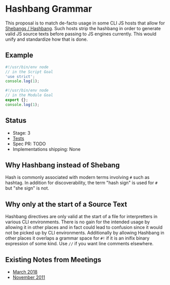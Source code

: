 # Hashbang Grammar

This proposal is to match de-facto usage in some CLI JS hosts that allow for [Shebangs / Hashbang](https://en.wikipedia.org/wiki/Shebang_(Unix)). Such hosts strip the hashbang in order to generate valid JS source texts before passing to JS engines currently. This would unify and standardize how that is done.

## Example

```mjs
#!/usr/bin/env node
// in the Script Goal
'use strict';
console.log(1);
```

```mjs
#!/usr/bin/env node
// in the Module Goal
export {};
console.log(1);
```

## Status

* Stage: 3
* [Tests](https://github.com/tc39/test262/pull/1983)
* Spec PR: TODO
* Implementations shipping: None

## Why Hashbang instead of Shebang

Hash is commonly associated with modern terms involving `#` such as hashtag. In addition for discoverability, the term "hash sign" is used for `#` but "she sign" is not.

## Why only at the start of a Source Text

Hashbang directives are only valid at the start of a file for interpretters in various CLI environments. There is no gain for the intended usage by allowing it in other places and in fact could lead to confusion since it would not be picked up by CLI environments. Additionally by allowing Hashbang in other places it overlaps a grammar space for `#!` if it is an inifix binary expression of some kind. Use `//` if you want line comments elsewhere.

## Existing Notes from Meetings

* [March 2018](https://tc39.github.io/tc39-notes/2018-03_mar-21.html#10iic-hashbang-grammar-for-stage-2)
* [November 2011](https://tc39.github.io/tc39-notes/2017-11_nov-28.html#10if-interpreterdirective)

